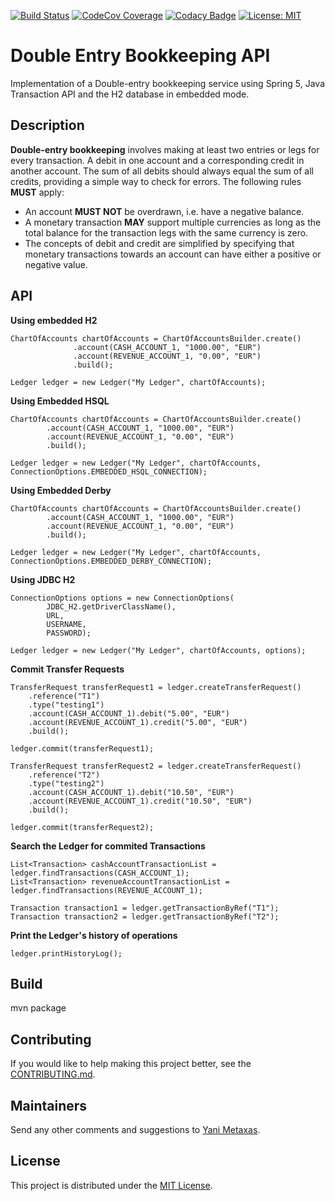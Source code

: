 [![Build Status](https://travis-ci.org/imetaxas/double-entry-bookkeeping-spring-jta.svg?branch=master)](https://travis-ci.org/imetaxas/double-entry-bookkeeping-spring-jta)
[![CodeCov Coverage](https://codecov.io/gh/imetaxas/double-entry-bookkeeping-spring-jta/graph/badge.svg?branch=master)](https://codecov.io/gh/imetaxas/double-entry-bookkeeping-spring-jta?branch=master)
[![Codacy Badge](https://api.codacy.com/project/badge/Grade/cda7f1bf964e4fde9015e0e9d708b7f1)](https://www.codacy.com/app/imetaxas/double-entry-bookkeeping-spring-jta?utm_source=github.com&amp;utm_medium=referral&amp;utm_content=imetaxas/double-entry-bookkeeping-spring-jta&amp;utm_campaign=Badge_Grade)
[![License: MIT](https://img.shields.io/badge/License-MIT-yellow.svg)](https://opensource.org/licenses/MIT)

# Double Entry Bookkeeping API
Implementation of a Double-entry bookkeeping service using Spring 5, Java Transaction API and the H2 database in embedded mode.

Description
--------------------

**Double-entry bookkeeping** involves making at least two entries or legs for every transaction.
A debit in one account and a corresponding credit in another account.
The sum of all debits should always equal the sum of all credits, providing a simple way to check for errors.
The following rules **MUST** apply:

  * An account **MUST NOT** be overdrawn, i.e. have a negative balance.
  * A monetary transaction **MAY** support multiple currencies as long as the total balance for the transaction legs with the same currency is zero.
  * The concepts of debit and credit are simplified by specifying that monetary transactions towards an account can have either a positive or negative value.


API
----
**Using embedded H2**
```
ChartOfAccounts chartOfAccounts = ChartOfAccountsBuilder.create()
              .account(CASH_ACCOUNT_1, "1000.00", "EUR")
              .account(REVENUE_ACCOUNT_1, "0.00", "EUR")
              .build();

Ledger ledger = new Ledger("My Ledger", chartOfAccounts);
```

**Using Embedded HSQL**
```
ChartOfAccounts chartOfAccounts = ChartOfAccountsBuilder.create()
        .account(CASH_ACCOUNT_1, "1000.00", "EUR")
        .account(REVENUE_ACCOUNT_1, "0.00", "EUR")
        .build();

Ledger ledger = new Ledger("My Ledger", chartOfAccounts, ConnectionOptions.EMBEDDED_HSQL_CONNECTION);
```

**Using Embedded Derby**
```
ChartOfAccounts chartOfAccounts = ChartOfAccountsBuilder.create()
        .account(CASH_ACCOUNT_1, "1000.00", "EUR")
        .account(REVENUE_ACCOUNT_1, "0.00", "EUR")
        .build();

Ledger ledger = new Ledger("My Ledger", chartOfAccounts, ConnectionOptions.EMBEDDED_DERBY_CONNECTION);
```

**Using JDBC H2**
```                        
ConnectionOptions options = new ConnectionOptions(
        JDBC_H2.getDriverClassName(),
        URL,
        USERNAME,
        PASSWORD);

Ledger ledger = new Ledger("My Ledger", chartOfAccounts, options);
``` 

**Commit Transfer Requests**
``` 
TransferRequest transferRequest1 = ledger.createTransferRequest()
    .reference("T1")
    .type("testing1")
    .account(CASH_ACCOUNT_1).debit("5.00", "EUR")
    .account(REVENUE_ACCOUNT_1).credit("5.00", "EUR")
    .build();
    
ledger.commit(transferRequest1);
  
TransferRequest transferRequest2 = ledger.createTransferRequest()
    .reference("T2")
    .type("testing2")
    .account(CASH_ACCOUNT_1).debit("10.50", "EUR")
    .account(REVENUE_ACCOUNT_1).credit("10.50", "EUR")
    .build();
  
ledger.commit(transferRequest2);
```
**Search the Ledger for commited Transactions**
```
List<Transaction> cashAccountTransactionList = ledger.findTransactions(CASH_ACCOUNT_1);
List<Transaction> revenueAccountTransactionList = ledger.findTransactions(REVENUE_ACCOUNT_1);

Transaction transaction1 = ledger.getTransactionByRef("T1");
Transaction transaction2 = ledger.getTransactionByRef("T2");
```
**Print the Ledger's history of operations**
```
ledger.printHistoryLog();
```

Build
-------
mvn package


## Contributing
If you would like to help making this project better, see the [CONTRIBUTING.md](CONTRIBUTING.md).  

## Maintainers
Send any other comments and suggestions to [Yani Metaxas](https://github.com/imetaxas).

## License
This project is distributed under the [MIT License](LICENSE).